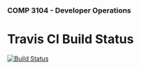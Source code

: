 ### COMP 3104 - Developer Operations

# Travis CI Build Status

[![Build Status](https://travis-ci.com/BabyEyes17/COMP-3104.svg?branch=main)](https://travis-ci.com/BabyEyes17/COMP-3104)
